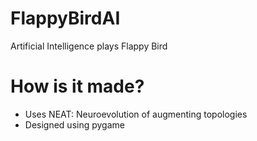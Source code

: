 # FlappyBirdAI
Artificial Intelligence plays Flappy Bird

# How is it made?
- Uses NEAT: Neuroevolution of augmenting topologies
- Designed using pygame

